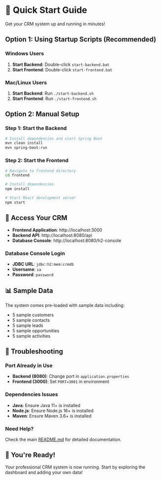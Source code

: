 # 🚀 Quick Start Guide

Get your CRM system up and running in minutes!

## Option 1: Using Startup Scripts (Recommended)

### Windows Users
1. **Start Backend**: Double-click `start-backend.bat`
2. **Start Frontend**: Double-click `start-frontend.bat`

### Mac/Linux Users
1. **Start Backend**: Run `./start-backend.sh`
2. **Start Frontend**: Run `./start-frontend.sh`

## Option 2: Manual Setup

### Step 1: Start the Backend
```bash
# Install dependencies and start Spring Boot
mvn clean install
mvn spring-boot:run
```

### Step 2: Start the Frontend
```bash
# Navigate to frontend directory
cd frontend

# Install dependencies
npm install

# Start React development server
npm start
```

## 🎯 Access Your CRM

- **Frontend Application**: http://localhost:3000
- **Backend API**: http://localhost:8080/api
- **Database Console**: http://localhost:8080/h2-console

### Database Console Login
- **JDBC URL**: `jdbc:h2:mem:crmdb`
- **Username**: `sa`
- **Password**: `password`

## 📊 Sample Data

The system comes pre-loaded with sample data including:
- 5 sample customers
- 5 sample contacts
- 5 sample leads
- 5 sample opportunities
- 5 sample activities

## 🔧 Troubleshooting

### Port Already in Use
- **Backend (8080)**: Change port in `application.properties`
- **Frontend (3000)**: Set `PORT=3001` in environment

### Dependencies Issues
- **Java**: Ensure Java 11+ is installed
- **Node.js**: Ensure Node.js 16+ is installed
- **Maven**: Ensure Maven 3.6+ is installed

### Need Help?
Check the main [README.md](README.md) for detailed documentation.

## 🎉 You're Ready!

Your professional CRM system is now running. Start by exploring the dashboard and adding your own data!

